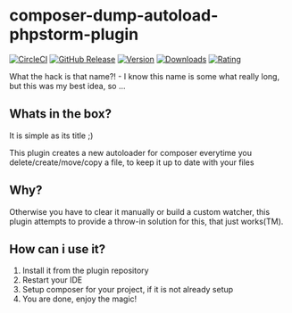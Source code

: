 composer-dump-autoload-phpstorm-plugin
===
[![CircleCI](https://circleci.com/gh/timo-reymann/idea-composer-dump-autoload.svg?style=shield)](https://app.circleci.com/pipelines/github/timo-reymann/idea-composer-dump-autoload)
[![GitHub Release](https://img.shields.io/github/v/tag/timo-reymann/composer-dump-autoload-phpstorm-plugin.svg?label=version)](https://github.com/timo-reymann/composer-dump-autoload-phpstorm-plugin/releases)
[![Version](https://img.shields.io/jetbrains/plugin/v/13011-composer-dump-autoload)](https://plugins.jetbrains.com/plugin/13011-composer-dump-autoload)
[![Downloads](https://img.shields.io/jetbrains/plugin/d/13011-composer-dump-autoload)](https://plugins.jetbrains.com/plugin/13011-composer-dump-autoload)
[![Rating](https://img.shields.io/jetbrains/plugin/r/rating/13011-composer-dump-autoload)](https://plugins.jetbrains.com/plugin/13011-composer-dump-autoload/reviews)

What the hack is that name?! - I know this name is some what really long, but this was my best idea, so ...

## Whats in the box?
It is simple as its title ;) 

This plugin creates a new autoloader for composer everytime you delete/create/move/copy a file, 
to keep it up to date with your files

## Why?
Otherwise you have to clear it manually or build a custom watcher, this plugin attempts to provide a
throw-in solution for this, that just works(TM).

## How can i use it?
1. Install it from the plugin repository
2. Restart your IDE
3. Setup composer for your project, if it is not already setup
4. You are done, enjoy the magic!
